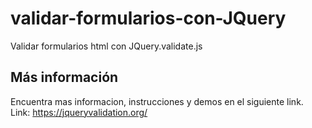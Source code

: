 # validar-formularios-con-JQuery
Validar formularios html con JQuery.validate.js

## Más información
Encuentra mas informacion, instrucciones y demos en el siguiente link. Link: https://jqueryvalidation.org/

